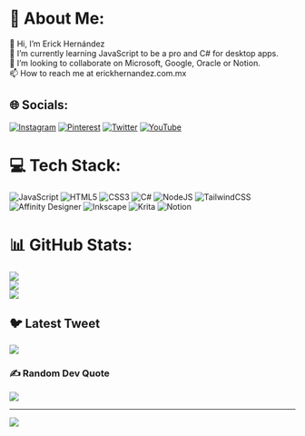 # 💫 About Me:
👋 Hi, I’m Erick Hernández<br>🌱 I’m currently learning JavaScript to be a pro and C# for desktop apps. <br>💞️ I’m looking to collaborate on Microsoft, Google, Oracle or Notion. <br>📫 How to reach me at erickhernandez.com.mx


## 🌐 Socials:
[![Instagram](https://img.shields.io/badge/Instagram-%23E4405F.svg?logo=Instagram&logoColor=white)](https://instagram.com/erickhernandezjm) [![Pinterest](https://img.shields.io/badge/Pinterest-%23E60023.svg?logo=Pinterest&logoColor=white)](https://pinterest.com/ehernandezjm) [![Twitter](https://img.shields.io/badge/Twitter-%231DA1F2.svg?logo=Twitter&logoColor=white)](https://twitter.com/ehernandezjm) [![YouTube](https://img.shields.io/badge/YouTube-%23FF0000.svg?logo=YouTube&logoColor=white)](https://youtube.com/@@erickhernandezjm) 

# 💻 Tech Stack:
![JavaScript](https://img.shields.io/badge/javascript-%23323330.svg?style=for-the-badge&logo=javascript&logoColor=%23F7DF1E) ![HTML5](https://img.shields.io/badge/html5-%23E34F26.svg?style=for-the-badge&logo=html5&logoColor=white) ![CSS3](https://img.shields.io/badge/css3-%231572B6.svg?style=for-the-badge&logo=css3&logoColor=white) ![C#](https://img.shields.io/badge/c%23-%23239120.svg?style=for-the-badge&logo=c-sharp&logoColor=white) ![NodeJS](https://img.shields.io/badge/node.js-6DA55F?style=for-the-badge&logo=node.js&logoColor=white) ![TailwindCSS](https://img.shields.io/badge/tailwindcss-%2338B2AC.svg?style=for-the-badge&logo=tailwind-css&logoColor=white) ![Affinity Designer](https://img.shields.io/badge/affinitydesginer-%231B72BE.svg?style=for-the-badge&logo=affinity-designer&logoColor=white) ![Inkscape](https://img.shields.io/badge/Inkscape-e0e0e0?style=for-the-badge&logo=inkscape&logoColor=080A13) ![Krita](https://img.shields.io/badge/Krita-203759?style=for-the-badge&logo=krita&logoColor=EEF37B) ![Notion](https://img.shields.io/badge/Notion-%23000000.svg?style=for-the-badge&logo=notion&logoColor=white)
# 📊 GitHub Stats:
![](https://github-readme-stats.vercel.app/api?username=erickhernandezjm&theme=monokai&hide_border=true&include_all_commits=true&count_private=true)<br/>
![](https://github-readme-streak-stats.herokuapp.com/?user=erickhernandezjm&theme=monokai&hide_border=true)<br/>
![](https://github-readme-stats.vercel.app/api/top-langs/?username=erickhernandezjm&theme=monokai&hide_border=true&include_all_commits=true&count_private=true&layout=compact)

## 🐦 Latest Tweet
[![](https://gtce.itsvg.in/api?username=ehernandezjm)](https://github.com/VishwaGauravIn/github-twitter-card-embed)

### ✍️ Random Dev Quote
![](https://quotes-github-readme.vercel.app/api?type=horizontal&theme=radical)

---
[![](https://visitcount.itsvg.in/api?id=erickhernandezjm&icon=9&color=5)](https://visitcount.itsvg.in)

<!-- Proudly created with GPRM ( https://gprm.itsvg.in ) -->

